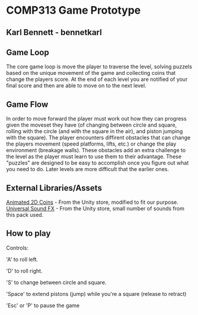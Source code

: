 # COMP313 Game Prototype

## Karl Bennett - bennetkarl

## Game Loop
The core game loop is move the player to traverse the level, solving puzzels based on the unique movement of the game and collecting coins that change the players score. 
At the end of each level you are notified of your final score and then are able to move on to the next level.


## Game Flow
In order to move forward the player must work out how they can progress given the moveset they have (of changing between circle and square, rolling with the circle (and with the square in the air), and piston jumping with the square). 
The player encounters diffirent obstacles that can change the players movement (speed platforms, lifts, etc.) or change the play environment (breakage walls). 
These obstacles add an extra challenge to the level as the player must learn to use them to their advantage.
These "puzzles" are designed to be easy to accomplish once you figure out what you need to do. Later levels are more difficult that the earlier ones.

## External Libraries/Assets
  
[Animated 2D Coins](https://assetstore.unity.com/packages/2d/environments/animated-2d-coins-22097) - From the Unity store, modified to fit our purpose.  
[Universal Sound FX](https://assetstore.unity.com/packages/audio/sound-fx/universal-sound-fx-17256) - From the Unity store, small number of sounds from this pack used.

## How to play
Controls:

'A' to roll left.

'D' to roll right.

'S' to change between circle and square.

'Space' to extend pistons (jump) while you're a square (release to retract)

'Esc' or 'P' to pause the game

